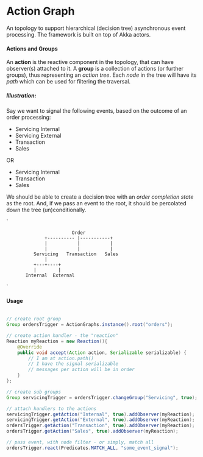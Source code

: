 # Action Graph
An topology to support hierarchical (decision tree) asynchronous event processing. The framework is built on top of Akka actors.

#### Actions and Groups
An __action__ is the reactive component in the topology, that can have observer(s) attached to it. A __group__ is a collection of actions (or further groups), thus representing an _action tree_. Each _node_ in the tree will have its _path_ which can be used for filtering the traversal.

##### _Illustration:_ 
Say we want to signal the following events, based on the outcome of an order processing: 
- Servicing Internal
- Servicing External
- Transaction
- Sales
 
 OR
 
- Servicing Internal
- Transaction
- Sales

We should be able to create a decision tree with an _order completion state_ as the root. And, if we pass an event to the root, it should be percolated down the tree (un)conditionally. 

`

                            Order
                  +---------- |-----------+
                  |           |           |
                  |           |           |
              Servicing   Transaction   Sales
                  |
              +---+----+
              |        |
           Internal  External
`
#### Usage
```java

// create root group
Group ordersTrigger = ActionGraphs.instance().root("orders");

// create action handler - the "reaction"
Reaction myReaction = new Reaction(){
    @Override
    public void accept(Action action, Serializable serializable) {
        // I am at action.path()
        // I have the signal serializable
        // messages per action will be in order
    }
};

// create sub groups
Group servicingTrigger = ordersTrigger.changeGroup("Servicing", true);

// attach handlers to the actions
servicingTrigger.getAction("Internal", true).addObserver(myReaction);
servicingTrigger.getAction("External", true).addObserver(myReaction);
ordersTrigger.getAction("Transaction", true).addObserver(myReaction);
ordersTrigger.getAction("Sales", true).addObserver(myReaction);

// pass event, with node filter - or simply, match all
ordersTrigger.react(Predicates.MATCH_ALL, "some_event_signal");
```
